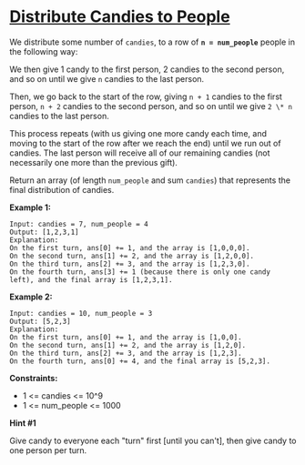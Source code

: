 # [Distribute Candies to People](https://leetcode.com/explore/challenge/card/august-leetcoding-challenge/551/week-3-august-15th-august-21st/3427/)

We distribute some number of `candies`, to a row of **`n = num_people`** people in the following way:

We then give 1 candy to the first person, 2 candies to the second person, and so on until we give `n` candies to the last person.

Then, we go back to the start of the row, giving `n + 1` candies to the first person, `n + 2` candies to the second person, and so on until we give `2 \* n` candies to the last person.

This process repeats (with us giving one more candy each time, and moving to the start of the row after we reach the end) until we run out of candies. The last person will receive all of our remaining candies (not necessarily one more than the previous gift).

Return an array (of length `num_people` and sum `candies`) that represents the final distribution of candies.

**Example 1:**

```
Input: candies = 7, num_people = 4
Output: [1,2,3,1]
Explanation:
On the first turn, ans[0] += 1, and the array is [1,0,0,0].
On the second turn, ans[1] += 2, and the array is [1,2,0,0].
On the third turn, ans[2] += 3, and the array is [1,2,3,0].
On the fourth turn, ans[3] += 1 (because there is only one candy left), and the final array is [1,2,3,1].
```

**Example 2:**

```
Input: candies = 10, num_people = 3
Output: [5,2,3]
Explanation:
On the first turn, ans[0] += 1, and the array is [1,0,0].
On the second turn, ans[1] += 2, and the array is [1,2,0].
On the third turn, ans[2] += 3, and the array is [1,2,3].
On the fourth turn, ans[0] += 4, and the final array is [5,2,3].
```

**Constraints:**

-   1 <= candies <= 10^9
-   1 <= num_people <= 1000

**Hint #1**

Give candy to everyone each "turn" first [until you can't], then give candy to one person per turn.
